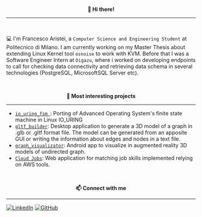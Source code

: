 <p align="center" style="font-weight:bold"> 👋 <b>Hi there!</b> <p>

---
<br />
  
💻 I'm Francesco Aristei, a `Computer Science and Engineering Student` at Politecnico di Milano.
  I am currently working on my Master Thesis about extending Linux Kernel tool `osnoise` to work with KVM. 
  Before that I was a Software Engineer Intern at `Digazu`, where i worked on developing endpoints to call for checking data connectivity and retrieving data schema in several technologies (PostgreSQL, MicrosoftSQL Server etc).
  
<br />
<p align="center" style="font-weight:bold"> 🔨 <b> Most interesting projects </b> <p>

---
* [`io_uring_fsm `](https://github.com/francescoaristei/io_uring_fsm): Porting of Advanced Operating System's finite state machine in Linux IO_URING
* [`gltf_builder`](https://github.com/francescoaristei/gltf_builder): Desktop application to generate a 3D model of a graph in .glb or .gltf format file. The model can be generated from an apposite GUI or writing the information about edges and nodes in a text file.
* [`graph_visualizator`](https://github.com/francescoaristei/graph_visualizator): Android app to visualize in augmented reality 3D models of undirected graph.
* [`Cloud Jobs`](https://github.com/francescoaristei/Cloud-Jobs): Web application for matching job skills implemented relying on AWS tools.
  
  
<br />
<p align="center" style="font-weight:bold"> 📫 <b>Connect with me</b> <p>

---

[![LinkedIn](https://img.shields.io/badge/linkedin-%230077B5.svg?style=for-the-badge&logo=linkedin&logoColor=white)](https://www.linkedin.com/in/francesco-aristei-553828208/)
[![GitHub](https://img.shields.io/badge/github-%23121011.svg?style=for-the-badge&logo=github&logoColor=white)](https://github.com/francescoaristei)
